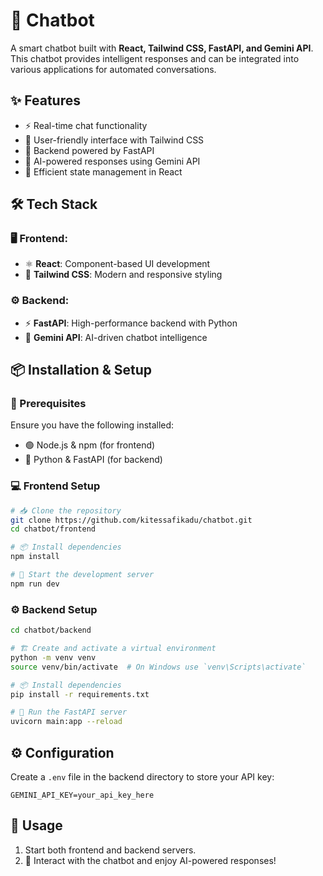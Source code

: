 # 🤖 Chatbot

A smart chatbot built with **React, Tailwind CSS, FastAPI, and Gemini API**. This chatbot provides intelligent responses and can be integrated into various applications for automated conversations.

## ✨ Features
- ⚡ Real-time chat functionality
- 🎨 User-friendly interface with Tailwind CSS
- 🚀 Backend powered by FastAPI
- 🧠 AI-powered responses using Gemini API
- 🎯 Efficient state management in React

## 🛠 Tech Stack
### 🖥 Frontend:
- ⚛ **React**: Component-based UI development
- 🎨 **Tailwind CSS**: Modern and responsive styling

### ⚙ Backend:
- ⚡ **FastAPI**: High-performance backend with Python
- 🤖 **Gemini API**: AI-driven chatbot intelligence

## 📦 Installation & Setup
### 📌 Prerequisites
Ensure you have the following installed:
- 🟢 Node.js & npm (for frontend)
- 🐍 Python & FastAPI (for backend)

### 💻 Frontend Setup
```bash
# 📥 Clone the repository
git clone https://github.com/kitessafikadu/chatbot.git
cd chatbot/frontend

# 📦 Install dependencies
npm install

# 🚀 Start the development server
npm run dev
```

### ⚙ Backend Setup
```bash
cd chatbot/backend

# 🏗 Create and activate a virtual environment
python -m venv venv
source venv/bin/activate  # On Windows use `venv\Scripts\activate`

# 📦 Install dependencies
pip install -r requirements.txt

# 🚀 Run the FastAPI server
uvicorn main:app --reload
```

## ⚙ Configuration
Create a `.env` file in the backend directory to store your API key:
```env
GEMINI_API_KEY=your_api_key_here
```

## 🚀 Usage
1. Start both frontend and backend servers.
2. 🤖 Interact with the chatbot and enjoy AI-powered responses!


